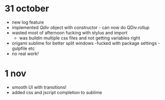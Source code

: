 # 31 october

  - new log feature
  - implemented *Qdiv* object with constructor - can now do QDiv.rollup
  - wasted most of afternoon fucking with stylus and import
    - was buildin multiple css files and not getting variables right
  - origami sublime for better split windows
  -fucked with package settings - gulpfile etc
  - no real *work!*

# 1 nov
  - smooth UI with transitions!
  - added css and jscript completion to sublime
